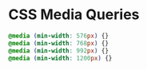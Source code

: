 # CSS Media Queries

```css
@media (min-width: 576px) {}
@media (min-width: 768px) {}
@media (min-width: 992px) {}
@media (min-width: 1200px) {}
```